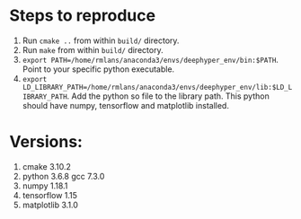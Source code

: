 # Steps to reproduce
1. Run `cmake ..`  from within `build/` directory.
2. Run `make` from within `build/` directory.
3. `export PATH=/home/rmlans/anaconda3/envs/deephyper_env/bin:$PATH`. Point to your specific python executable.
4. `export LD_LIBRARY_PATH=/home/rmlans/anaconda3/envs/deephyper_env/lib:$LD_LIBRARY_PATH`. Add the python so file to the library path. This python should have numpy, tensorflow and matplotlib installed.

# Versions:
1. cmake 3.10.2
2. python 3.6.8 gcc 7.3.0
3. numpy 1.18.1
4. tensorflow 1.15
5. matplotlib 3.1.0